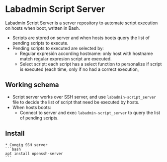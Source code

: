 # Labadmin Script Server
Labadmin Script Server is a server repository to automate script execution on hosts when boot, written in Bash.
  * Scripts are stored on server and when hosts boots query the list of pending scripts to execute.
  * Pending scripts to executed are selected by:
    * Regular expresión according hostname: only host with hostname match regular expresion script are executed.
    * Select script: each script has a select function to personalize if script is executed (each time, only if no had a correct execution, 

## Working schema
  * Script server works over SSH server, and use `labadmin-script_server` file to decide the list of script that need be executed by hosts.
  * When hosts boots:
    * Connect to server and exec `labadmin-script_server` to query the list of pending scripts.
    
  
  ## Install
    * Congig SSH server
    ```bash
    apt install openssh-server
    ```

